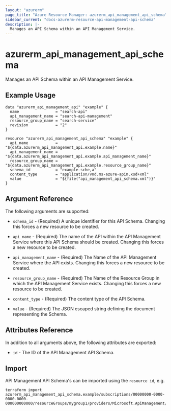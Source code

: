 ```yaml
---
layout: "azurerm"
page_title: "Azure Resource Manager: azurerm_api_management_api_schema"
sidebar_current: "docs-azurerm-resource-api-management-api-schema"
description: |-
  Manages an API Schema within an API Management Service.
---
```


# azurerm_api_management_api_schema

Manages an API Schema within an API Management Service.

## Example Usage

```hcl
data "azurerm_api_management_api" "example" {
  name                = "search-api"
  api_management_name = "search-api-management"
  resource_group_name = "search-service"
  revision            = "2"
}

resource "azurerm_api_management_api_schema" "example" {
  api_name            = "${data.azurerm_api_management_api.example.name}"
  api_management_name = "${data.azurerm_api_management_api.example.api_management_name}"
  resource_group_name = "${data.azurerm_api_management_api.example.resource_group_name}"
  schema_id           = "example-sche,a"
  content_type        = "application/vnd.ms-azure-apim.xsd+xml"
  value               = "${file("api_management_api_schema.xml")}"
}
```

## Argument Reference

The following arguments are supported:

* `schema_id` - (Required) A unique identifier for this API Schema. Changing this forces a new resource to be created.

* `api_name` - (Required) The name of the API within the API Management Service where this API Schema should be created. Changing this forces a new resource to be created.

* `api_management_name` - (Required) The Name of the API Management Service where the API exists. Changing this forces a new resource to be created.

* `resource_group_name` - (Required) The Name of the Resource Group in which the API Management Service exists. Changing this forces a new resource to be created.

* `content_type` - (Required) The content type of the API Schema.

* `value` - (Required) The JSON escaped string defining the document representing the Schema.

## Attributes Reference

In addition to all arguments above, the following attributes are exported:

* `id` - The ID of the API Management API Schema.

## Import

API Management API Schema's can be imported using the `resource id`, e.g.

```shell
terraform import azurerm_api_management_api_schema.example/subscriptions/00000000-0000-0000-0000-000000000000/resourceGroups/mygroup1/providers/Microsoft.ApiManagement/service/instance1/schemas/schema1
```
